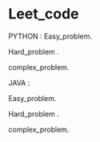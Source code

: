# Leet_code
PYTHON :
  Easy_problem.
  
  Hard_problem .
  
  complex_problem.

JAVA :


 Easy_problem.
  
  Hard_problem .
  
  complex_problem.


